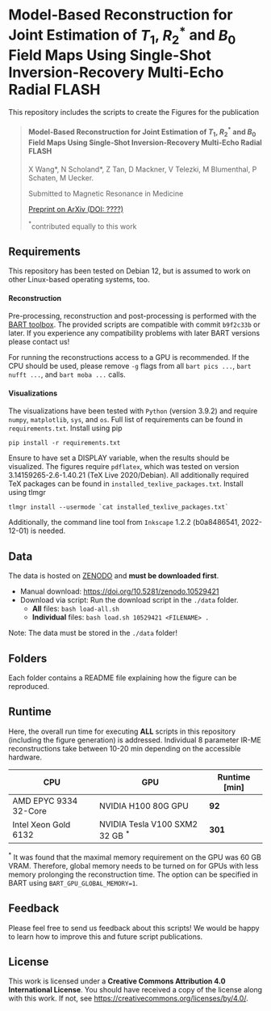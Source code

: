 # Model-Based Reconstruction for Joint Estimation of $T_{1}$, $R_{2}^{*}$ and $B_{0}$ Field Maps Using Single-Shot Inversion-Recovery Multi-Echo Radial FLASH


This repository includes the scripts to create the Figures for the publication

> #### Model-Based Reconstruction for Joint Estimation of $T_{1}$, $R_{2}^{*}$ and $B_{0}$ Field Maps Using Single-Shot Inversion-Recovery Multi-Echo Radial FLASH
> X Wang*, N Scholand*, Z Tan, D Mackner, V Telezki, M Blumenthal, P Schaten, M Uecker.
>
> Submitted to Magnetic Resonance in Medicine
> 
> [Preprint on ArXiv (DOI: ????)](future-link)
>
> $^*$contributed equally to this work

## Requirements
This repository has been tested on Debian 12, but is assumed to work on other Linux-based operating systems, too.

#### Reconstruction
Pre-processing, reconstruction and post-processing is performed with the [BART toolbox](https://github.com/mrirecon/bart).
The provided scripts are compatible with commit `b9f2c33b` or later.
If you experience any compatibility problems with later BART versions please contact us!

For running the reconstructions access to a GPU is recommended.
If the CPU should be used, please remove `-g` flags from all `bart pics ...`, `bart nufft ...`, and `bart moba ...` calls.

#### Visualizations
The visualizations have been tested with `Python` (version 3.9.2) and require `numpy`, `matplotlib`, `sys`, and `os`. Full list of requirements can be found in `requirements.txt`. Install using pip
```
pip install -r requirements.txt
```
 Ensure to have set a DISPLAY variable, when the results should be visualized.
The figures require `pdflatex`, which was tested on version 3.14159265-2.6-1.40.21 (TeX Live 2020/Debian). All additionally required TeX packages can be found in `installed_texlive_packages.txt`.
Install using tlmgr
```
tlmgr install --usermode `cat installed_texlive_packages.txt`
```
Additionally, the command line tool from `Inkscape` 1.2.2 (b0a8486541, 2022-12-01) is needed.

## Data
The data is hosted on [ZENODO](https://zenodo.org/) and **must be downloaded first**.

* Manual download: https://doi.org/10.5281/zenodo.10529421
* Download via script: Run the download script in the `./data` folder.
  * **All** files: `bash load-all.sh`
  * **Individual** files: `bash load.sh 10529421 <FILENAME> . `

Note: The data must be stored in the `./data` folder!


## Folders
Each folder contains a README file explaining how the figure can be reproduced.

## Runtime

Here, the overall run time for executing **ALL** scripts in this repository (including the figure generation) is addressed. Individual 8 parameter IR-ME reconstructions take between 10-20 min depending on the accessible hardware.

|    CPU   |   GPU   | **Runtime** [min] |
| -------- | ------- | ------- |
|  AMD EPYC 9334 32-Core  | NVIDIA H100 80G GPU   | **92** |
| Intel Xeon Gold 6132 | NVIDIA Tesla V100 SXM2 32 GB $^*$   | **301** |

$^*$ It was found that the maximal memory requirement on the GPU was 60 GB VRAM.
Therefore, global memory needs to be turned on for GPUs with less memory prolonging the reconstruction time. The option can be specified in BART using `BART_GPU_GLOBAL_MEMORY=1`.

## Feedback
Please feel free to send us feedback about this scripts!
We would be happy to learn how to improve this and future script publications.


## License
This work is licensed under a **Creative Commons Attribution 4.0 International License**.
You should have received a copy of the license along with this
work. If not, see <https://creativecommons.org/licenses/by/4.0/>.
